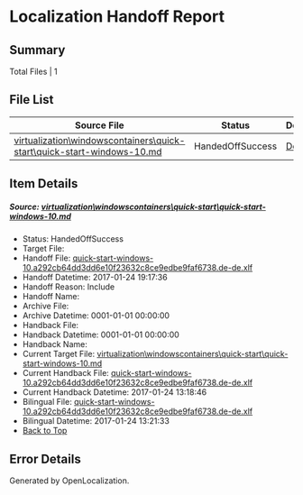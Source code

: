 # <a name='report-top'></a> Localization Handoff Report

## Summary
 Total Files | 1

## File List
 Source File | Status | Details 
 ----------- | ------ | ------- 
 [virtualization\windowscontainers\quick-start\quick-start-windows-10.md](https://github.com/Microsoft/Virtualization-Documentation-Private/blob/de21a920e9360204ec5028ce94c504d3d26a301e/virtualization/windowscontainers/quick-start/quick-start-windows-10.md) | HandedOffSuccess | [Details](#30bd2b7df4e07f1ea4dc1a7f0abc4ab2cc1e0fab358)

## Item Details
##### <a name='30bd2b7df4e07f1ea4dc1a7f0abc4ab2cc1e0fab358'></a> Source: [virtualization\windowscontainers\quick-start\quick-start-windows-10.md](https://github.com/Microsoft/Virtualization-Documentation-Private/blob/de21a920e9360204ec5028ce94c504d3d26a301e/virtualization/windowscontainers/quick-start/quick-start-windows-10.md)
* Status: HandedOffSuccess
* Target File: 
* Handoff File: [quick-start-windows-10.a292cb64dd3dd6e10f23632c8ce9edbe9faf6738.de-de.xlf](https://github.com/Microsoft/Virtualization-Documentation-Private.handoff/blob/d081a036aefe66b028ad6f7c2abcde07c3f3c079/ol-handoff/Microsoft/Virtualization-Documentation-Private.de-de/live/quick-start-windows-10.a292cb64dd3dd6e10f23632c8ce9edbe9faf6738.de-de.xlf)
* Handoff Datetime: 2017-01-24 19:17:36
* Handoff Reason: Include
* Handoff Name: 
* Archive File: 
* Archive Datetime: 0001-01-01 00:00:00
* Handback File: 
* Handback Datetime: 0001-01-01 00:00:00
* Handback Name: 
* Current Target File: [virtualization\windowscontainers\quick-start\quick-start-windows-10.md](https://github.com/Microsoft/Virtualization-Documentation-Private.de-de/blob/6c6f96dbd687188f2624f99812e45211aca6ad09/virtualization/windowscontainers/quick-start/quick-start-windows-10.md)
* Current Handback File: [quick-start-windows-10.a292cb64dd3dd6e10f23632c8ce9edbe9faf6738.de-de.xlf](https://github.com/Microsoft/Virtualization-Documentation-Private.handback/blob/ebc577621967322344de88b0bc4c6b35bcb3dbd2/ol-handback/Microsoft/Virtualization-Documentation-Private.de-de/live/quick-start-windows-10.a292cb64dd3dd6e10f23632c8ce9edbe9faf6738.de-de.xlf)
* Current Handback Datetime: 2017-01-24 13:18:46
* Bilingual File: [quick-start-windows-10.a292cb64dd3dd6e10f23632c8ce9edbe9faf6738.de-de.xlf](https://github.com/Microsoft/Virtualization-Documentation-Private.handback/blob/ebc577621967322344de88b0bc4c6b35bcb3dbd2/ol-handback/Microsoft/Virtualization-Documentation-Private.de-de/live/quick-start-windows-10.a292cb64dd3dd6e10f23632c8ce9edbe9faf6738.de-de.xlf)
* Bilingual Datetime: 2017-01-24 13:21:33
* [Back to Top](#report-top)


## Error Details

Generated by OpenLocalization.
